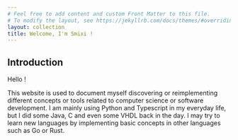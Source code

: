 ```yaml
---
# Feel free to add content and custom Front Matter to this file.
# To modify the layout, see https://jekyllrb.com/docs/themes/#overriding-theme-defaults
layout: collection
title: Welcome, I'm Smixi !
---
```


## Introduction
Hello !

This website is used to document myself discovering or reimplementing different concepts or tools related to computer science or software development.
I am mainly using Python and Typescript in my everyday life, but I did some Java, C and even some VHDL back in the day. I may try to learn new languages by implementing basic concepts in other languages such as Go or Rust.